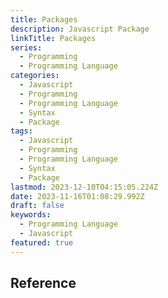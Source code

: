 ```yaml
---
title: Packages
description: Javascript Package
linkTitle: Packages
series:
  - Programming
  - Programming Language
categories:
  - Javascript
  - Programming
  - Programming Language
  - Syntax
  - Package
tags:
  - Javascript
  - Programming
  - Programming Language
  - Syntax
  - Package
lastmod: 2023-12-10T04:15:05.224Z
date: 2023-11-16T01:08:29.992Z
draft: false
keywords:
  - Programming Language
  - Javascript
featured: true
---
```


## Reference
